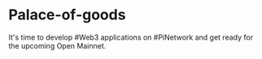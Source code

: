 # Palace-of-goods
It's time to develop #Web3 applications on #PiNetwork and get ready for the upcoming Open Mainnet.
